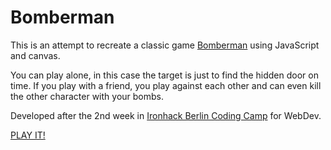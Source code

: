 # Bomberman
This is an attempt to recreate a classic game [Bomberman](https://en.wikipedia.org/wiki/Bomberman) using JavaScript and canvas.

You can play alone, in this case the target is just to find the hidden door on time.
If you play with a friend, you play against each other and can even kill the other character with your bombs.

Developed after the 2nd week in [Ironhack Berlin Coding Camp](https://www.ironhack.com/en/courses/web-development-bootcamp) for WebDev.

[PLAY IT!](https://hexeberlin.github.io/Bomberman/bomberman.html)